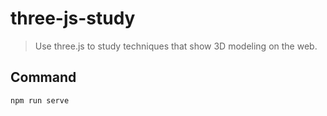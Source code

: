 # three-js-study

> Use three.js to study techniques that show 3D modeling on the web.

## Command

```
npm run serve
```
